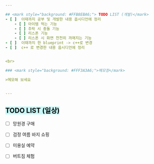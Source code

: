 ```yaml
---  

## <mark style="background: #FFB8EBA6;"> TODO LIST (개발)</mark>
- [ ]  이때까지 공부 및 개발한 내용 옵시디언에 정리
	- [ ] 아이템 먹는 기능
	- [ ] 추락 시 충돌 기능
	- [ ] 리스폰 기능
	- [ ] 리스폰 시 화면 천천히 까매지는 기능
- [ ]  이때까지 한 blueprint -> c++로 변경
- [ ]  c++ 로 변경한 내용 옵시디언에 정리


<br>

### <mark style="background: #FFF3A3A6;">메모장</mark>

>메모해 보세요


---
```


## <mark style="background: #ABF7F7A6;">TODO LIST (일상)</mark>

- [ ]  망원경 구매
- [ ]  검정 여름 바지 쇼핑
- [ ]  미용실 예약
- [ ]  버트짐 체험
 
